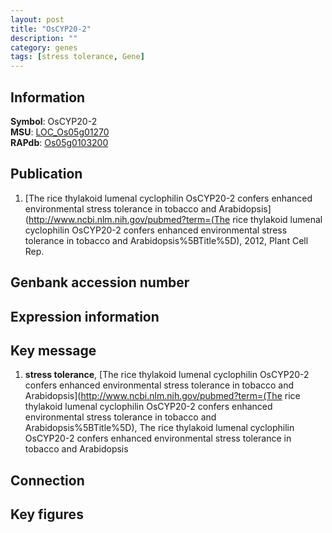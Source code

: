 ```yaml
---
layout: post
title: "OsCYP20-2"
description: ""
category: genes
tags: [stress tolerance, Gene]
---
```


## Information
__Symbol__: OsCYP20-2  
__MSU__: [LOC_Os05g01270](http://rice.plantbiology.msu.edu/cgi-bin/ORF_infopage.cgi?orf=LOC_Os05g01270)  
__RAPdb__: [Os05g0103200](http://rapdb.dna.affrc.go.jp/viewer/gbrowse_details/irgsp1?name=Os05g0103200)  

## Publication
1. [The rice thylakoid lumenal cyclophilin OsCYP20-2 confers enhanced environmental stress tolerance in tobacco and Arabidopsis](http://www.ncbi.nlm.nih.gov/pubmed?term=(The rice thylakoid lumenal cyclophilin OsCYP20-2 confers enhanced environmental stress tolerance in tobacco and Arabidopsis%5BTitle%5D), 2012, Plant Cell Rep.

## Genbank accession number

## Expression information

## Key message
1. __stress tolerance__, [The rice thylakoid lumenal cyclophilin OsCYP20-2 confers enhanced environmental stress tolerance in tobacco and Arabidopsis](http://www.ncbi.nlm.nih.gov/pubmed?term=(The rice thylakoid lumenal cyclophilin OsCYP20-2 confers enhanced environmental stress tolerance in tobacco and Arabidopsis%5BTitle%5D), The rice thylakoid lumenal cyclophilin OsCYP20-2 confers enhanced environmental stress tolerance in tobacco and Arabidopsis

## Connection

## Key figures


